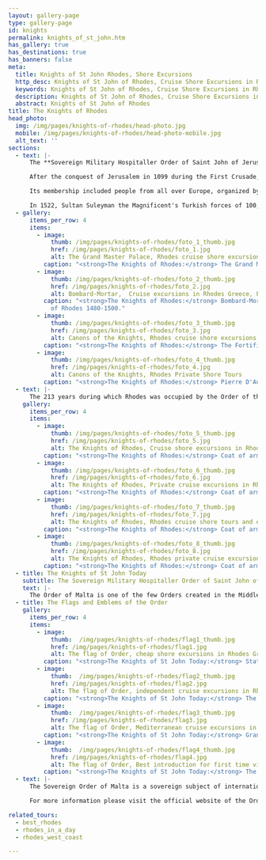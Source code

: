 ```yaml
---
layout: gallery-page
type: gallery-page
id: knights
permalink: knights_of_st_john.htm
has_gallery: true
has_destinations: true
has_banners: false
meta:
  title: Knights of St John Rhodes, Shore Excursions
  http_desc: Knights of St John of Rhodes, Cruise Shore Excursions in Rhodes Greece
  keywords: Knights of St John of Rhodes, Cruise Shore Excursions in Rhodes Greece
  description: Knights of St John of Rhodes, Cruise Shore Excursions in Rhodes Greece
  abstract: Knights of St John of Rhodes
title: The Knights of Rhodes
head_photo:
  img: /img/pages/knights-of-rhodes/head-photo.jpg
  mobile: /img/pages/knights-of-rhodes/head-photo-mobile.jpg
  alt_text: ''
sections:
  - text: |-
      The **Sovereign Military Hospitaller Order of Saint John of Jerusalem** is a Roman Catholic lay religious order that governed Rhodes from 1310-1522 A.D. The Order grew out of the Knights Hospitaller, an organization founded in Jerusalem in 1050 A.D. as an Amalfitan hospital to provide care for poor and sick pilgrims to the Holy Land . Its Latin motto is Tuitio Fidei et Obsequium Pauperum which means "Défense of the faith and assistance to the poor." It is the world's oldest surviving order of chivalry.

      After the conquest of Jerusalem in 1099 during the First Crusade, the Knights organized themselves into a Catholic military order under its own charter. Following the loss of Christian-held territories of the Holy Land to Muslims, the Order operated briefly from Cyprus and then conquered Rhodes where they governed for over 200 years.

      Its membership included people from all over Europe, organized by the languages they spoke. The medieval city on Rhodes has seven gates, one for each of the languages spoken by members of the Order.

      In 1522, Sultan Suleyman the Magnificent's Turkish forces of 100,000 men laid siege to Rhodes. The Knights successfully defended themselves for six months but were finally defeated. The Turks admired the courage of the Knights and allowed them to sail away to Malta.
  - gallery:
      items_per_row: 4
      items:
        - image:
            thumb: /img/pages/knights-of-rhodes/foto_1_thumb.jpg
            href: /img/pages/knights-of-rhodes/foto_1.jpg
            alt: The Grand Master Palace, Rhodes cruise shore excursions, Rhodes Private Tours
          caption: "<strong>The Knights of Rhodes:</strong> The Grand Master's Palace"
        - image:
            thumb: /img/pages/knights-of-rhodes/foto_2_thumb.jpg
            href: /img/pages/knights-of-rhodes/foto_2.jpg
            alt: Bombard-Mortar,  Cruise excursions in Rhodes Greece, Private Tours in Rhodes
          caption: "<strong>The Knights of Rhodes:</strong> Bombard-Mortar of The Knights
            of Rhodes 1480-1500."
        - image:
            thumb: /img/pages/knights-of-rhodes/foto_3_thumb.jpg
            href: /img/pages/knights-of-rhodes/foto_3.jpg
            alt: Canons of the Knights, Rhodes cruise shore excursions, Rhodes Private Tours
          caption: "<strong>The Knights of Rhodes:</strong> The Fortifications of the Grand Masters Palace"
        - image:
            thumb: /img/pages/knights-of-rhodes/foto_4_thumb.jpg
            href: /img/pages/knights-of-rhodes/foto_4.jpg
            alt: Canons of the Knights, Rhodes Private Shore Tours
          caption: "<strong>The Knights of Rhodes:</strong> Pierre D'Aubusson Armories"
  - text: |-
      The 213 years during which Rhodes was occupied by the Order of the Knights of St. John are often considered one of the Rhodes' most flourishing periods. They left impressive evidence of their time on Rhodes and gave it the specific color which the town still retains in its invulnerable walls, its gates, its gates, churches, hospitals, inns and majestic palaces.
    gallery:
      items_per_row: 4
      items:      
        - image:
            thumb: /img/pages/knights-of-rhodes/foto_5_thumb.jpg
            href: /img/pages/knights-of-rhodes/foto_5.jpg
            alt: The Knights of Rhodes, Cruise shore excursions in Rhodes Greece
          caption: "<strong>The Knights of Rhodes:</strong> Coat of arms of the Grand Master Giovanni Battista degli Orsini (1467-1476)"
        - image:
            thumb: /img/pages/knights-of-rhodes/foto_6_thumb.jpg
            href: /img/pages/knights-of-rhodes/foto_6.jpg
            alt: The Knights of Rhodes, Private cruise excursions in Rhodes Greece
          caption: "<strong>The Knights of Rhodes:</strong> Coat of arms of the Grand Master Pierre D’ Aubusson (1476-1503)"
        - image:
            thumb: /img/pages/knights-of-rhodes/foto_7_thumb.jpg
            href: /img/pages/knights-of-rhodes/foto_7.jpg
            alt: The Knights of Rhodes, Rhodes cruise shore tours and excursions
          caption: "<strong>The Knights of Rhodes:</strong> Coat of arms of the Grand Masters Emery D’Amboise (1503-1512)"
        - image:
            thumb: /img/pages/knights-of-rhodes/foto_8_thumb.jpg
            href: /img/pages/knights-of-rhodes/foto_8.jpg
            alt: The Knights of Rhodes, Rhodes private cruise excursions
          caption: "<strong>The Knights of Rhodes:</strong> Coat of arms of the Grand Master Fabrizio del Carretto (1513 - 1521)"
  - title: The Knights of St John Today
    subtitle: The Sovereign Military Hospitaller Order of Saint John of Jerusalem, of Rhodes, and of Malta (Official Name)
    text: |-
      The Order of Malta is one of the few Orders created in the Middle Ages and still active today. It is also the only one that is at the same time religious and sovereign.  After the loss of Malta the Order settled definitively in Rome in 1834 where it owns, with extraterritoriality status, the Magistral Palace in Via Condotti 68 and the Magistral Villa on the Aventine Hill.
  - title: The Flags and Emblems of the Order
    gallery:
      items_per_row: 4
      items:
        - image:
            thumb:  /img/pages/knights-of-rhodes/flag1_thumb.jpg
            href: /img/pages/knights-of-rhodes/flag1.jpg
            alt: The flag of Order, cheap shore excursions in Rhodes Greece
          caption: "<strong>The Knights of St John Today:</strong> State-Flag"
        - image:
            thumb:  /img/pages/knights-of-rhodes/flag2_thumb.jpg
            href: /img/pages/knights-of-rhodes/flag2.jpg
            alt: The flag of Order, independent cruise excursions in Rhodes Greece
          caption: "<strong>The Knights of St John Today:</strong> The Flag of the Order’s works."
        - image:
            thumb:  /img/pages/knights-of-rhodes/flag3_thumb.jpg
            href: /img/pages/knights-of-rhodes/flag3.jpg
            alt: The flag of Order, Mediterranean cruise excursions in Rhodes
          caption: "<strong>The Knights of St John Today:</strong> Grand-Master's-Flag"
        - image:
            thumb:  /img/pages/knights-of-rhodes/flag4_thumb.jpg
            href: /img/pages/knights-of-rhodes/flag4.jpg
            alt: The flag of Order, Best introduction for first time visitors in Rhodes
          caption: "<strong>The Knights of St John Today:</strong> The Emblem of the Sovereign Order of Malta’s armorial bearing"
  - text: |-
      The Sovereign Order of Malta is a sovereign subject of international law, with its own constitution, passports, stamps, and public institutions. The Order has diplomatic relations with 104 countries - many of which non-Catholic - and missions to major European countries, as well as to European and international organizations. The original Hospitaller mission became once again the main activity of the Order, growing ever stronger during the last century. **On 2 May 2018, Fra' Giacomo Dalla Torre has been elected the 80th Grand Master of the Sovereign Order of Malta.**

      For more information please visit the official website of the Order at: <http://www.orderofmalta.int/>

related_tours:
  - best_rhodes
  - rhodes_in_a_day  
  - rhodes_west_coast

---
```

